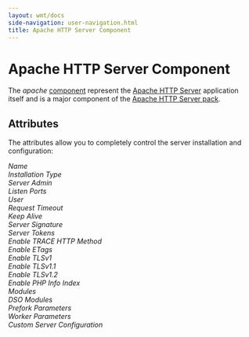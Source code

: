 ```yaml
---
layout: wmt/docs
side-navigation: user-navigation.html
title: Apache HTTP Server Component
---
```


# Apache HTTP Server Component

The _apache_ [component](./components.html) represent the [Apache HTTP Server](https://java.com/) application itself and
is a major component of the [Apache HTTP Server pack](./apache-http-server-pack.html).

## Attributes

The attributes allow you to completely control the server installation and configuration:

_Name_<br>
_Installation Type_<br>
_Server Admin_<br>
_Listen Ports_<br>
_User_<br>
_Request Timeout_<br>
_Keep Alive_<br>
_Server Signature_<br>
_Server Tokens_<br>
_Enable TRACE HTTP Method_<br>
_Enable ETags_<br>
_Enable TLSv1_<br>
_Enable TLSv1.1_<br>
_Enable TLSv1.2_<br>
_Enable PHP Info Index_<br>
_Modules_<br>
_DSO Modules_<br>
_Prefork Parameters_<br>
_Worker Parameters_<br>
_Custom Server Configuration_<br>
